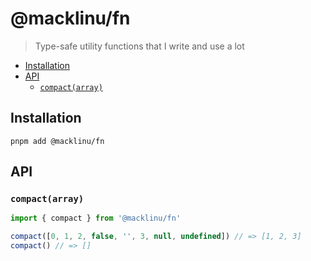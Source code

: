 # @macklinu/fn

> Type-safe utility functions that I write and use a lot

<!-- START doctoc generated TOC please keep comment here to allow auto update -->
<!-- DON'T EDIT THIS SECTION, INSTEAD RE-RUN doctoc TO UPDATE -->

- [Installation](#installation)
- [API](#api)
  - [`compact(array)`](#compactarray)

<!-- END doctoc generated TOC please keep comment here to allow auto update -->

## Installation

```
pnpm add @macklinu/fn
```

## API

### `compact(array)`

```js
import { compact } from '@macklinu/fn'

compact([0, 1, 2, false, '', 3, null, undefined]) // => [1, 2, 3]
compact() // => []
```
